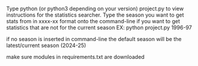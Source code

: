 Type python (or python3 depending on your version) project.py to view instructions for the statistics searcher.
Type the season you want to get stats from in xxxx-xx format onto the command-line if you want to get statistics that are not for the current season
EX: python project.py 1996-97

if no season is inserted in command-line the default season will be the latest/current season (2024-25)

make sure modules in requirements.txt are downloaded
